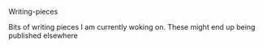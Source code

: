 Writing-pieces


Bits of writing pieces I am currently woking on. These might end up being published elsewhere
